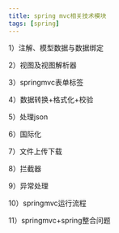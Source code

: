 ```yaml
---
title: spring mvc相关技术模块
tags: [spring]
---
```


1）注解、模型数据与数据绑定

2）视图及视图解析器

3）springmvc表单标签

4）数据转换+格式化+校验

5）处理json

6）国际化

7）文件上传下载

8）拦截器

9）异常处理

10）springmvc运行流程

11）springmvc+spring整合问题